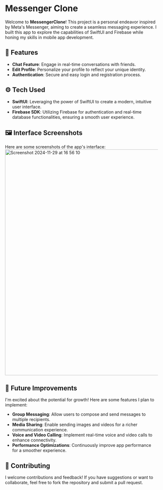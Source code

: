 # Messenger Clone

Welcome to **MessengerClone**! This project is a personal endeavor inspired by Meta's Messenger, aiming to create a seamless messaging experience. I built this app to explore the capabilities of SwiftUI and Firebase while honing my skills in mobile app development.

## 🌟 Features
- **Chat Feature**: Engage in real-time conversations with friends.
- **Edit Profile**: Personalize your profile to reflect your unique identity.
- **Authentication**: Secure and easy login and registration process.

## ⚙️ Tech Used
- **SwiftUI**: Leveraging the power of SwiftUI to create a modern, intuitive user interface.
- **Firebase SDK**: Utilizing Firebase for authentication and real-time database functionalities, ensuring a smooth user experience.

## 🖼️ Interface Screenshots
Here are some screenshots of the app's interface:
<img width="745" alt="Screenshot 2024-11-29 at 16 56 10" src="https://github.com/user-attachments/assets/b04aa992-664a-4964-8e1e-19741f45b254">


## 🚀 Future Improvements
I'm excited about the potential for growth! Here are some features I plan to implement:
- **Group Messaging**: Allow users to compose and send messages to multiple recipients.
- **Media Sharing**: Enable sending images and videos for a richer communication experience.
- **Voice and Video Calling**: Implement real-time voice and video calls to enhance connectivity.
- **Performance Optimizations**: Continuously improve app performance for a smoother experience.

## 🤝 Contributing
I welcome contributions and feedback! If you have suggestions or want to collaborate, feel free to fork the repository and submit a pull request.
